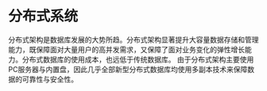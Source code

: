 # 分布式系统

分布式架构是数据库发展的大势所趋。分布式架构显著提升大容量数据存储和管理能力，既保障面对大量用户的高并发需求，又保障了面对业务变化的弹性增长能力。分布式数据库的使用成本，也远低于传统数据库。
由于分布式架构主要使用PC服务器与内置盘，因此几乎全部新型分布式数据库均使用多副本技术来保障数据的可靠性与安全性。


